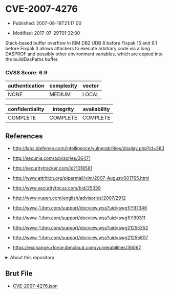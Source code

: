 # CVE-2007-4276

- Published: 2007-08-18T21:17:00

- Modified: 2017-07-29T01:32:00

Stack-based buffer overflow in IBM DB2 UDB 8 before Fixpak 15 and 9.1 before Fixpak 3 allows attackers to execute arbitrary code via a long DASPROF and possibly other environment variables, which are copied into the buildDasPaths buffer.

### CVSS Score: **6.9**

| authentication | complexity | vector |
| --- | --- | --- |
| NONE | MEDIUM | LOCAL |

| confidentiality | integrity | availability |
| --- | --- | --- |
| COMPLETE | COMPLETE | COMPLETE |

## References

* http://labs.idefense.com/intelligence/vulnerabilities/display.php?id=583

* http://secunia.com/advisories/26471

* http://securitytracker.com/id?1018581

* http://www.attrition.org/pipermail/vim/2007-August/001765.html

* http://www.securityfocus.com/bid/25339

* http://www.vupen.com/english/advisories/2007/2912

* http://www-1.ibm.com/support/docview.wss?uid=swg1IY97346

* http://www-1.ibm.com/support/docview.wss?uid=swg1IY99311

* http://www-1.ibm.com/support/docview.wss?uid=swg21255352

* http://www-1.ibm.com/support/docview.wss?uid=swg21255607

* https://exchange.xforce.ibmcloud.com/vulnerabilities/36067

<details>
<summary>About this repository</summary> 

  This repository is part of the project [Live Hack CVE](https://github.com/Live-Hack-CVE). Main website can be found [www.live-hack.org](https://www.live-hack.org) 
  
  Made by [Sn0wAlice](https://github.com/Sn0wAlice) for the people that care about security and need to have a feed of the latest CVEs. Hope you enjoy it, don't forget to star the repo and follow me on [Twitter](https://twitter.com/Sn0wAlice) and [Github](https://github.com/Sn0wAlice). And that is my [personnal website](https://www.alice-snow.me/)

  - [Home Page](https://github.com/Live-Hack-CVE)
  - [Framework](https://github.com/Live-Hack-CVE/cve-framework)
  - [CVE database](https://github.com/Live-Hack-CVE/full_database)
  - [Changelog](https://github.com/Live-Hack-CVE/Changelog)
</details>

## Brut File

* [CVE-2007-4276.json](https://raw.githubusercontent.com/Live-Hack-CVE/full_database/main/cves/2007/CVE-2007-4276.json)

